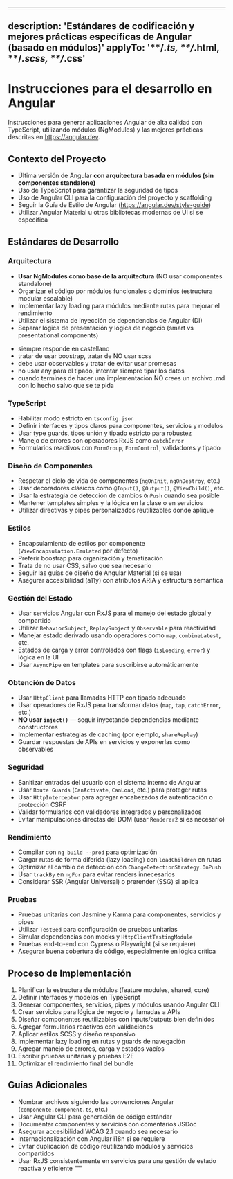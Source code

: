
---
description: 'Estándares de codificación y mejores prácticas específicas de Angular (basado en módulos)'
applyTo: '**/*.ts, **/*.html, **/*.scss, **/*.css'
---
# Instrucciones para el desarrollo en Angular

Instrucciones para generar aplicaciones Angular de alta calidad con TypeScript, utilizando módulos (NgModules) y las mejores prácticas descritas en https://angular.dev.

## Contexto del Proyecto

- Última versión de Angular **con arquitectura basada en módulos (sin componentes standalone)**
- Uso de TypeScript para garantizar la seguridad de tipos
- Uso de Angular CLI para la configuración del proyecto y scaffolding
- Seguir la Guía de Estilo de Angular (https://angular.dev/style-guide)
- Utilizar Angular Material u otras bibliotecas modernas de UI si se especifica

## Estándares de Desarrollo

### Arquitectura

- **Usar NgModules como base de la arquitectura** (NO usar componentes standalone)
- Organizar el código por módulos funcionales o dominios (estructura modular escalable)
- Implementar lazy loading para módulos mediante rutas para mejorar el rendimiento
- Utilizar el sistema de inyección de dependencias de Angular (DI)
- Separar lógica de presentación y lógica de negocio (smart vs presentational components)

* siempre responde en castellano
* tratar de usar boostrap, tratar de NO usar scss
* debe usar observables y tratar de evitar usar promesas
* no usar any para el tipado, intentar siempre tipar los datos
* cuando termines de hacer una implementacion NO crees un archivo .md con lo hecho salvo que se te pida

### TypeScript

- Habilitar modo estricto en `tsconfig.json`
- Definir interfaces y tipos claros para componentes, servicios y modelos
- Usar type guards, tipos unión y tipado estricto para robustez
- Manejo de errores con operadores RxJS como `catchError`
- Formularios reactivos con `FormGroup`, `FormControl`, validadores y tipado

### Diseño de Componentes

- Respetar el ciclo de vida de componentes (`ngOnInit`, `ngOnDestroy`, etc.)
- Usar decoradores clásicos como `@Input()`, `@Output()`, `@ViewChild()`, etc.
- Usar la estrategia de detección de cambios `OnPush` cuando sea posible
- Mantener templates simples y la lógica en la clase o en servicios
- Utilizar directivas y pipes personalizados reutilizables donde aplique

### Estilos

- Encapsulamiento de estilos por componente (`ViewEncapsulation.Emulated` por defecto)
- Preferir boostrap  para organización y tematización
- Trata de no usar CSS, salvo que sea necesario
- Seguir las guías de diseño de Angular Material (si se usa)
- Asegurar accesibilidad (a11y) con atributos ARIA y estructura semántica

### Gestión del Estado

- Usar servicios Angular con RxJS para el manejo del estado global y compartido
- Utilizar `BehaviorSubject`, `ReplaySubject` y `Observable` para reactividad
- Manejar estado derivado usando operadores como `map`, `combineLatest`, etc.
- Estados de carga y error controlados con flags (`isLoading`, `error`) y lógica en la UI
- Usar `AsyncPipe` en templates para suscribirse automáticamente

### Obtención de Datos

- Usar `HttpClient` para llamadas HTTP con tipado adecuado
- Usar operadores de RxJS para transformar datos (`map`, `tap`, `catchError`, etc.)
- **NO usar `inject()`** — seguir inyectando dependencias mediante constructores
- Implementar estrategias de caching (por ejemplo, `shareReplay`)
- Guardar respuestas de APIs en servicios y exponerlas como observables

### Seguridad

- Sanitizar entradas del usuario con el sistema interno de Angular
- Usar `Route Guards` (`CanActivate`, `CanLoad`, etc.) para proteger rutas
- Usar `HttpInterceptor` para agregar encabezados de autenticación o protección CSRF
- Validar formularios con validadores integrados y personalizados
- Evitar manipulaciones directas del DOM (usar `Renderer2` si es necesario)

### Rendimiento

- Compilar con `ng build --prod` para optimización
- Cargar rutas de forma diferida (lazy loading) con `loadChildren` en rutas
- Optimizar el cambio de detección con `ChangeDetectionStrategy.OnPush`
- Usar `trackBy` en `ngFor` para evitar renders innecesarios
- Considerar SSR (Angular Universal) o prerender (SSG) si aplica

### Pruebas

- Pruebas unitarias con Jasmine y Karma para componentes, servicios y pipes
- Utilizar `TestBed` para configuración de pruebas unitarias
- Simular dependencias con mocks y `HttpClientTestingModule`
- Pruebas end-to-end con Cypress o Playwright (si se requiere)
- Asegurar buena cobertura de código, especialmente en lógica crítica

## Proceso de Implementación

1. Planificar la estructura de módulos (feature modules, shared, core)
2. Definir interfaces y modelos en TypeScript
3. Generar componentes, servicios, pipes y módulos usando Angular CLI
4. Crear servicios para lógica de negocio y llamadas a APIs
5. Diseñar componentes reutilizables con inputs/outputs bien definidos
6. Agregar formularios reactivos con validaciones
7. Aplicar estilos SCSS y diseño responsivo
8. Implementar lazy loading en rutas y guards de navegación
9. Agregar manejo de errores, carga y estados vacíos
10. Escribir pruebas unitarias y pruebas E2E
11. Optimizar el rendimiento final del bundle

## Guías Adicionales

- Nombrar archivos siguiendo las convenciones Angular (`componente.component.ts`, etc.)
- Usar Angular CLI para generación de código estándar
- Documentar componentes y servicios con comentarios JSDoc
- Asegurar accesibilidad WCAG 2.1 cuando sea necesario
- Internacionalización con Angular i18n si se requiere
- Evitar duplicación de código reutilizando módulos y servicios compartidos
- Usar RxJS consistentemente en servicios para una gestión de estado reactiva y eficiente
  """
